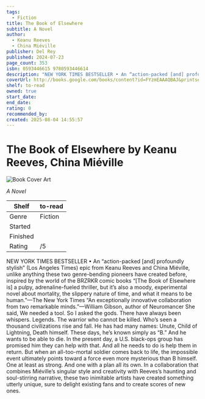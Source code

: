 ```yaml
---
tags:
  - Fiction
title: The Book of Elsewhere
subtitle: A Novel
author:
  - Keanu Reeves
  - China Miéville
publisher: Del Rey
published: 2024-07-23
page_count: 353
isbn: 0593446615 9780593446614
description: "NEW YORK TIMES BESTSELLER • An “action-packed [and] profoundly stylish” (Los Angeles Times) epic from Keanu Reeves and China Miéville, unlike anything these two genre-bending pioneers have created before, inspired by the world of the BRZRKR comic books “[The Book of Elsewhere is] a pulpy, adrenaline-fueled thriller, but it’s also a moody, experimental novel about mortality, the slippery nature of time, and what it means to be human.”—The New York Times “An exceptionally innovative collaboration from two remarkable minds.”—William Gibson, author of Neuromancer She said, We needed a tool. So I asked the gods. There have always been whispers. Legends. The warrior who cannot be killed. Who’s seen a thousand civilizations rise and fall. He has had many names: Unute, Child of Lightning, Death himself. These days, he’s known simply as “B.” And he wants to be able to die. In the present day, a U.S. black-ops group has promised him they can help with that. And all he needs to do is help them in return. But when an all-too-mortal soldier comes back to life, the impossible event ultimately points toward a force even more mysterious than B himself. One at least as strong. And one with a plan all its own. In a collaboration that combines Miéville’s singular style and creativity with Reeves’s haunting and soul-stirring narrative, these two inimitable artists have created something utterly unique, sure to delight existing fans and to create scores of new ones."
coverUrl: http://books.google.com/books/content?id=FYzmEAAAQBAJ&printsec=frontcover&img=1&zoom=1&source=gbs_api
shelf: to-read
owned: true
start_date: 
end_date: 
rating: 0
recommended_by: 
created: 2025-08-04 14:55:57
---
```


# The Book of Elsewhere by Keanu Reeves, China Miéville

![Book Cover Art](http://books.google.com/books/content?id=FYzmEAAAQBAJ&printsec=frontcover&img=1&zoom=1&source=gbs_api)



_A Novel_

| Shelf | to-read |
| --- | --- |
| Genre | Fiction |
| Started |  |
| Finished |  |
| Rating | /5 |

NEW YORK TIMES BESTSELLER • An “action-packed [and] profoundly stylish” (Los Angeles Times) epic from Keanu Reeves and China Miéville, unlike anything these two genre-bending pioneers have created before, inspired by the world of the BRZRKR comic books “[The Book of Elsewhere is] a pulpy, adrenaline-fueled thriller, but it’s also a moody, experimental novel about mortality, the slippery nature of time, and what it means to be human.”—The New York Times “An exceptionally innovative collaboration from two remarkable minds.”—William Gibson, author of Neuromancer She said, We needed a tool. So I asked the gods. There have always been whispers. Legends. The warrior who cannot be killed. Who’s seen a thousand civilizations rise and fall. He has had many names: Unute, Child of Lightning, Death himself. These days, he’s known simply as “B.” And he wants to be able to die. In the present day, a U.S. black-ops group has promised him they can help with that. And all he needs to do is help them in return. But when an all-too-mortal soldier comes back to life, the impossible event ultimately points toward a force even more mysterious than B himself. One at least as strong. And one with a plan all its own. In a collaboration that combines Miéville’s singular style and creativity with Reeves’s haunting and soul-stirring narrative, these two inimitable artists have created something utterly unique, sure to delight existing fans and to create scores of new ones.